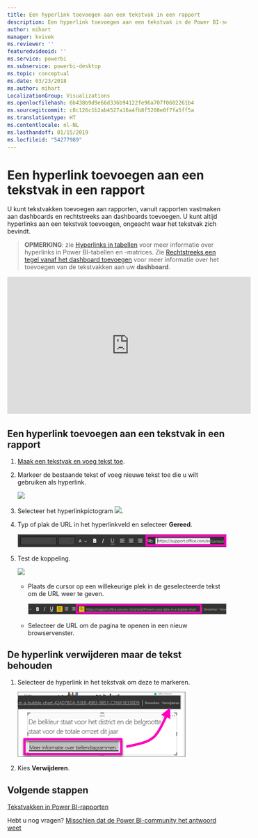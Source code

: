 ```yaml
---
title: Een hyperlink toevoegen aan een tekstvak in een rapport
description: Een hyperlink toevoegen aan een tekstvak in de Power BI-service en Power BI Desktop
author: mihart
manager: kvivek
ms.reviewer: ''
featuredvideoid: ''
ms.service: powerbi
ms.subservice: powerbi-desktop
ms.topic: conceptual
ms.date: 03/23/2018
ms.author: mihart
LocalizationGroup: Visualizations
ms.openlocfilehash: 6b438b9d9e66d336b94122fe96a707f0602261b4
ms.sourcegitcommit: c8c126c1b2ab4527a16a4fb8f5208e0f7fa5ff5a
ms.translationtype: HT
ms.contentlocale: nl-NL
ms.lasthandoff: 01/15/2019
ms.locfileid: "54277989"
---
```

# <a name="add-a-hyperlink-to-a-text-box-in-a-report"></a>Een hyperlink toevoegen aan een tekstvak in een rapport
U kunt tekstvakken toevoegen aan rapporten, vanuit rapporten vastmaken aan dashboards en rechtstreeks aan dashboards toevoegen. U kunt altijd hyperlinks aan een tekstvak toevoegen, ongeacht waar het tekstvak zich bevindt.  

> **OPMERKING**: zie [Hyperlinks in tabellen](power-bi-hyperlinks-in-tables.md) voor meer informatie over hyperlinks in Power BI-tabellen en -matrices. Zie [Rechtstreeks een tegel vanaf het dashboard toevoegen](service-dashboard-add-widget.md) voor meer informatie over het toevoegen van de tekstvakken aan uw **dashboard**. 
> 
> 

<iframe width="560" height="315" src="https://www.youtube.com/embed/_3q6VEBhGew#t=0m55s" frameborder="0" allowfullscreen></iframe>


## <a name="to-add-a-hyperlink-to-a-text-box-in-a-report"></a>Een hyperlink toevoegen aan een tekstvak in een rapport
1. [Maak een tekstvak en voeg tekst toe](power-bi-reports-add-text-and-shapes.md). 
2. Markeer de bestaande tekst of voeg nieuwe tekst toe die u wilt gebruiken als hyperlink.
   
   ![](media/service-add-hyperlink-to-text-box/power-bi-hyperlink-new.png)
3. Selecteer het hyperlinkpictogram ![](media/service-add-hyperlink-to-text-box/power-bi-hyperlink-icon.png).
4. Typ of plak de URL in het hyperlinkveld en selecteer **Gereed**.
   
   ![](media/service-add-hyperlink-to-text-box/power-bi-add-link.png)
5. Test de koppeling.  
   
   ![](media/service-add-hyperlink-to-text-box/power-bi-test-link.png)
   
   * Plaats de cursor op een willekeurige plek in de geselecteerde tekst om de URL weer te geven.  
     
      ![](media/service-add-hyperlink-to-text-box/power-bi-hyperlink-edit.png)
   * Selecteer de URL om de pagina te openen in een nieuw browservenster.

## <a name="to-remove-the-hyperlink-but-leave-the-text"></a>De hyperlink verwijderen maar de tekst behouden
1. Selecteer de hyperlink in het tekstvak om deze te markeren.
   
     ![](media/service-add-hyperlink-to-text-box/power-bi-hyperlink-remove.png)
2. Kies **Verwijderen**. 

## <a name="next-steps"></a>Volgende stappen
[Tekstvakken in Power BI-rapporten](power-bi-reports-add-text-and-shapes.md)

Hebt u nog vragen? [Misschien dat de Power BI-community het antwoord weet](http://community.powerbi.com/)

